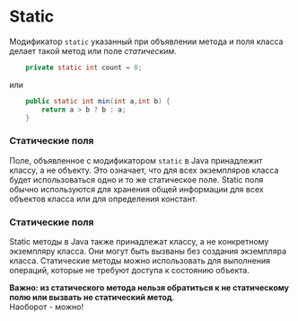 # Static
Модификатор  `static` указанный при объявлении метода и поля класса делает такой метод или поле *статическим*.
~~~java
    private static int count = 0;
~~~
или
~~~java
    public static int min(int a,int b) {
        return a > b ? b : a;        
    }
~~~


### Статические поля
Поле, объявленное с модификатором `static` в Java принадлежит классу, а не объекту. 
Это означает, что для всех экземпляров класса будет использоваться одно и то же статическое поле. 
Static поля обычно используются для хранения общей информации для всех объектов класса или для определения констант.

### Статические поля
Static методы в Java также принадлежат классу, а не конкретному экземпляру класса. 
Они могут быть вызваны без создания экземпляра класса. Статические методы можно использовать для выполнения операций, 
которые не требуют доступа к состоянию объекта.

**Важно: из статического метода нельзя обратиться к не статическому полю или вызвать не статический метод**.  
Наоборот - можно!